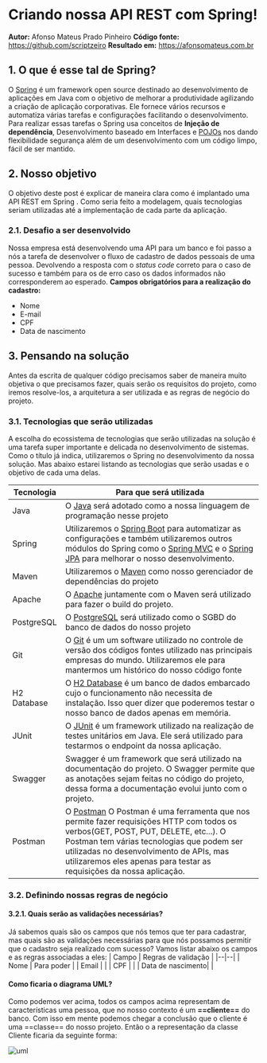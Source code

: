 # Criando nossa API REST com Spring! 
**Autor:** Afonso Mateus Prado Pinheiro 
**Código fonte:** https://github.com/scriptzeiro
**Resultado em:** https://afonsomateus.com.br
 
## 1. O que é esse tal de Spring?
O [Spring](https://spring.io/) é um framework open source destinado ao desenvolvimento de aplicações em Java  com o objetivo de melhorar a produtividade agilizando a criação de aplicação corporativas. Ele fornece vários recursos e automatiza várias tarefas e configurações facilitando o desenvolvimento. Para realizar essas tarefas o Spring usa conceitos de **Injeção de dependência**,  Desenvolvimento baseado em Interfaces e [POJOs](https://pt.wikipedia.org/wiki/Plain_Old_Java_Objects) nos dando flexibilidade segurança além de um desenvolvimento com um código limpo, fácil de ser mantido.
## 2. Nosso objetivo
O objetivo deste post é explicar de maneira clara como é implantado uma API REST em Spring . Como seria feito a modelagem, quais tecnologias seriam utilizadas até a implementação de cada parte da aplicação.
### 2.1. Desafio a ser desenvolvido
Nossa empresa está desenvolvendo uma API para um banco e foi passo a nós a tarefa de desenvolver o fluxo de cadastro de dados pessoais de uma pessoa. Devolvendo a resposta com o *status code* correto para o caso de sucesso e também para os de erro caso os dados informados não corresponderem ao esperado. 
**Campos obrigatórios para a realização do cadastro:**
 -   Nome
 -   E-mail
 -   CPF
 -   Data de nascimento
## 3. Pensando na solução
Antes da escrita de qualquer código precisamos saber de maneira muito objetiva o que precisamos fazer, quais serão os requisitos do projeto, como iremos resolve-los, a arquitetura a ser utilizada e as regras de negócio do projeto.
### 3.1. Tecnologias que serão utilizadas
A escolha do ecossistema de tecnologias  que serão utilizadas na solução é uma tarefa super importante e delicada no desenvolvimento de sistemas. Como o título já indica, utilizaremos o Spring no desenvolvimento da nossa solução. Mas abaixo estarei listando as tecnologias que serão usadas e o objetivo de cada uma delas.

| Tecnologia | Para que será utilizada |
|--|--|
| Java |O [Java](https://www.w3schools.com/java/java_intro.asp) será adotado como a nossa linguagem de programação nesse projeto |
| Spring | Utilizaremos o [Spring Boot](https://spring.io/projects/spring-boot) para automatizar as configurações e também utilizaremos outros módulos do Spring como o [Spring MVC](https://spring.io/guides/gs/serving-web-content/) e o [Spring JPA](https://spring.io/projects/spring-data) para melhorar o nosso desenvolvimento. |
| Maven | Utilizaremos o [Maven](https://maven.apache.org/) como nosso gerenciador de dependências do projeto|
| Apache | O [Apache](https://maven.apache.org/install.html) juntamente com o Maven será utilizado para fazer o build do projeto. |
| PostgreSQL| O [PostgreSQL](https://www.postgresql.org/download/) será utilizado como o SGBD do banco de dados do nosso projeto|
| Git | O [Git](https://git-scm.com/downloads) é um um software utilizado no controle de versão dos códigos fontes utilizado nas principais empresas do mundo. Utilizaremos ele para mantermos um histórico do nosso código fonte |
| H2 Database| O [H2 Database](https://www.h2database.com/html/main.html) é um banco de dados embarcado cujo o funcionamento não necessita de instalação. Isso quer dizer que poderemos testar o nosso banco de dados apenas em memória.  |
| JUnit| O [JUnit](https://junit.org/junit5/) é um framework utilizado na realização de testes unitários em Java. Ele será utilizado para testarmos o endpoint da nossa aplicação.  |
| Swagger| Swagger é um framework que será utilizado na documentação do projeto. O Swagger permite que as anotações sejam feitas no código do projeto, dessa forma a documentação evolui junto com o projeto.|
| Postman| O [Postman](https://www.postman.com/) O Postman é uma ferramenta que nos permite fazer requisições HTTP com todos os verbos(GET, POST, PUT, DELETE, etc...). O Postman tem várias tecnologias que podem ser utilizadas no desenvolvimento de APIs, mas utilizaremos eles apenas para testar as requisições da nossa aplicação. |

### 3.2. Definindo nossas regras de negócio
#### 3.2.1. Quais serão as validações necessárias?
Já sabemos quais são os campos que nós temos que ter para cadastrar, mas quais são as validações necessárias para que nós possamos permitir que o cadastro seja realizado com sucesso? Vamos listar abaixo os campos e as regras associadas a eles:
| Campo | Regras de validação |
|--|--|
| Nome | Para poder |
| Email |  |
| CPF |  |
| Data de nascimento|  |


#### Como ficaria o diagrama UML?
Como podemos ver acima, todos os campos acima representam de características uma pessoa, que no nosso contexto é um **==cliente==** do banco. Com isso em mente podemos chegar a conclusão que o cliente é uma ==classe== do nosso projeto. Então o a representação da classe Cliente ficaria da seguinte forma:

![uml](https://user-images.githubusercontent.com/48936532/103358091-2fee7b80-4a8b-11eb-911c-98c4101093ec.jpg)
